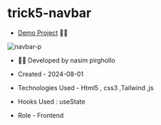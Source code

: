 # trick5-navbar
- [Demo Project](https://nasim1380p.github.io/trick5-navbar/) 👩‍💻

  
![navbar-p](https://github.com/Nasim1380p/trick5-navbar/assets/155636802/90f6de9c-6c32-4144-bdf7-964c49b45fea)


- 👩‍🎓 Developed by nasim pirghollo

- Created - 2024-08-01

- Technologies Used - Html5 , css3 ,Tailwind ,js 

- Hooks Used : useState 

- Role - Frontend
